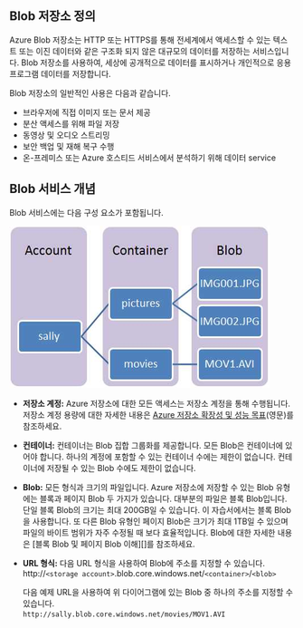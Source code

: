 ﻿## Blob 저장소 정의

Azure Blob 저장소는 
HTTP 또는 HTTPS를 통해 전세계에서 액세스할 수 있는 텍스트 또는 이진 데이터와 같은 구조화 되지 않은 대규모의 데이터를 저장하는
서비스입니다. Blob 저장소를 사용하여, 세상에 공개적으로 데이터를 표시하거나
개인적으로 응용 프로그램 데이터를 저장합니다.

Blob 저장소의 일반적인 사용은 다음과 같습니다.

-   브라우저에 직접 이미지 또는 문서 제공
-   분산 액세스를 위해 파일 저장
-   동영상 및 오디오 스트리밍
-   보안 백업 및 재해 복구 수행
-   온-프레미스 또는 Azure 호스티드 서비스에서 분석하기 위해 데이터
    service

## Blob 서비스 개념

Blob 서비스에는 다음 구성 요소가 포함됩니다.

![Blob1][Blob1]

-   **저장소 계정:** Azure 저장소에 대한 모든 액세스는
    저장소 계정을 통해 수행됩니다. 저장소 계정 용량에 대한 자세한 내용은 [Azure 저장소 확장성 및 성능 목표](http://msdn.microsoft.com/library/azure/dn249410.aspx)(영문)를 참조하세요.

-   **컨테이너:** 컨테이너는 Blob 집합 그룹화를 제공합니다.
    모든 Blob은 컨테이너에 있어야 합니다. 하나의 계정에 포함할 수 있는
    컨테이너 수에는 제한이 없습니다. 컨테이너에 저장될 수 있는
    Blob 수에도 제한이 없습니다.

-   **Blob:** 모든 형식과 크기의 파일입니다.
    Azure 저장소에 저장할 수 있는 Blob 유형에는 블록과 페이지 Blob 두 가지가 있습니다.
    대부분의 파일은 블록 Blob입니다. 단일 블록 Blob의 크기는 최대 200GB일 수
    있습니다. 이 자습서에서는 블록 Blob을 사용합니다. 또 다른 Blob 유형인 페이지 Blob은
    크기가 최대 1TB일 수 있으며 파일의 바이트 범위가 자주 수정될 때
    보다 효율적입니다. Blob에 대한 자세한 내용은
    [블록 Blob 및 페이지 Blob 이해][]를 참조하세요.

-   **URL 형식:** 다음 URL 형식을 사용하여 Blob에 주소를
    지정할 수 있습니다.   
    http://`<storage
    account>`.blob.core.windows.net/`<container>`/`<blob>`  
      
    다음 예제 URL을 사용하여 위 다이어그램에 있는 Blob 중 하나의 주소를
    지정할 수 있습니다.  
    `http://sally.blob.core.windows.net/movies/MOV1.AVI`


[Blob1]: ./media/storage-blob-concepts-include/blob1.jpg


<!--HONumber=49-->